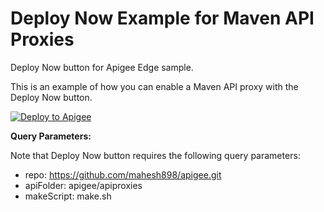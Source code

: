 # Deploy Now Example for Maven API Proxies
Deploy Now button for Apigee Edge sample.

This is an example of how you can enable a Maven API proxy with the Deploy Now button.

[![Deploy to Apigee](https://github.com/maruthichand/Mavendeploynow/raw/master/images/deploy_to_apigee.png)](https://apigee.com/edge/?repo=https://github.com/mahesh898/apigee.git&apiFolder=/&makeScript=make.sh)

**Query Parameters:**

Note that Deploy Now button requires the following query parameters:

- repo: https://github.com/mahesh898/apigee.git
- apiFolder: apigee/apiproxies
- makeScript: make.sh
